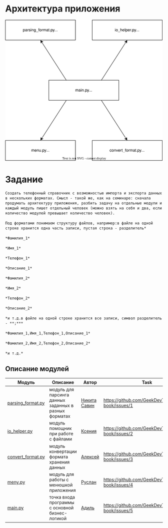 # Архитектура приложения

![Architecture](Architecture.drawio.svg#center)

# Задание
    Создать телефонный справочник с возможностью импорта и экспорта данных в нескольких форматах. Смысл - такой же, как на семинаре: сначала продумать архитектуру приложения, разбить задачу на отдельные модули и каждый модуль пишет отдельный человек (можно взять на себя и два, если количество модулей превышает количество человек).

    Под форматами понимаем структуру файлов, например:в файле на одной строке хранится одна часть записи, пустая строка - разделитель*

    *Фамилия_1*

    *Имя_1*

    *Телефон_1*

    *Описание_1*

    *Фамилия_2*

    *Имя_2*

    *Телефон_2*

    *Описание_2*

    *и т.д.в файле на одной строке хранится все записи, символ разделитель - **;***

    *Фамилия_1,Имя_1,Телефон_1,Описание_1*

    *Фамилия_2,Имя_2,Телефон_2,Описание_2*

    *и т.д.*


## Описание модулей
| Модуль                                                                                                   | Описание                                              | Автор        | Task                                               |
|----------------------------------------------------------------------------------------------------------|-------------------------------------------------------|--------------|----------------------------------------------------|
| [parsing_format.py](https://github.com/GeekDevTeam/phone-book/tree/master/src/private/parsing_format.py) | модуль для парсинга данных заданных в разных форматах | [Никита Савин](https://github.com/SavinNik89) | https://github.com/GeekDevTeam/phone-book/issues/1 |
| [io_helper.py](https://github.com/GeekDevTeam/phone-book/tree/master/src/utils/io_helper.py)             | модуль помощник при работе с файлами                  | [Ксения](https://github.com/xenia-t)       | https://github.com/GeekDevTeam/phone-book/issues/2 |
| [convert_format.py](https://github.com/GeekDevTeam/phone-book/tree/master/src/private/convert_format.py) | модуль конвертации формата хранения данных            | [Алексей](https://github.com/Alexey-Kokushkin)      | https://github.com/GeekDevTeam/phone-book/issues/3 |
| [meny.py](https://github.com/GeekDevTeam/phone-book/tree/master/src/meny.py)                             | модуль для работы с менюшкой приложения               | [Руслан](https://github.com/Ruslan-Botyrov)       | https://github.com/GeekDevTeam/phone-book/issues/4 |
| [main.py](https://github.com/GeekDevTeam/phone-book/tree/master/src/main.py)                             | точка входа программы с основной бизнес-логикой       | [Адиль](https://github.com/AdilBikeev)        | https://github.com/GeekDevTeam/phone-book/issues/5 |

